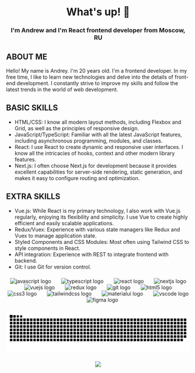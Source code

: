 <h1 align="center">What's up! 👋</h1>

###

<h3 align="center">I'm Andrew and I'm React frontend developer from Moscow, RU</h3>

## ABOUT ME

<p align="left">Hello! My name is Andrey. I'm 20 years old. I'm a frontend developer. In my free time, I like to learn new technologies and delve into the details of front-end development. I constantly strive to improve my skills and follow the latest trends in the world of web development.</p>

## BASIC SKILLS
- HTML/CSS: I know all modern layout methods, including Flexbox and Grid, as well as the principles of responsive design.
- JavaScript/TypeScript: Familiar with all the latest JavaScript features, including asynchronous programming, modules, and classes.
- React: I use React to create dynamic and responsive user interfaces. I know all the intricacies of hooks, context and other modern library features.
- Next.js: I often choose Next.js for development because it provides excellent capabilities for server-side rendering, static generation, and makes it easy to configure routing and optimization.

## EXTRA SKILLS
- Vue.js: While React is my primary technology, I also work with Vue.js regularly, enjoying its flexibility and simplicity. I use Vue to create highly efficient and easily scalable applications.
- Redux/Vuex: Experience with various state managers like Redux and Vuex to manage application state.
- Styled Components and CSS Modules: Most often using Tailwind CSS to style components in React.
- API integration: Experience with REST to integrate frontend with backend.
- Git: I use Git for version control.

###

<div align="center">
  <img src="https://cdn.jsdelivr.net/gh/devicons/devicon/icons/javascript/javascript-original.svg" height="45" alt="javascript logo"  />
  <img width="20" />
  <img src="https://cdn.jsdelivr.net/gh/devicons/devicon/icons/typescript/typescript-original.svg" height="45" alt="typescript logo"  />
  <img width="20" />
  <img src="https://cdn.jsdelivr.net/gh/devicons/devicon/icons/react/react-original.svg" height="45" alt="react logo"  />
  <img width="20" />
  <img src="https://cdn.jsdelivr.net/gh/devicons/devicon/icons/nextjs/nextjs-original.svg" height="45" alt="nextjs logo"  />
  <img width="20" />
  <img src="https://cdn.jsdelivr.net/gh/devicons/devicon/icons/vuejs/vuejs-original.svg" height="45" alt="vuejs logo"  />
  <img width="20" />
  <img src="https://cdn.jsdelivr.net/gh/devicons/devicon/icons/redux/redux-original.svg" height="45" alt="redux logo"  />
  <img width="20" />
  <img src="https://cdn.jsdelivr.net/gh/devicons/devicon/icons/git/git-original.svg" height="45" alt="git logo"  />
  <img width="20" />
  <img src="https://cdn.jsdelivr.net/gh/devicons/devicon/icons/html5/html5-original.svg" height="45" alt="html5 logo"  />
  <img width="20" />
  <img src="https://cdn.jsdelivr.net/gh/devicons/devicon/icons/css3/css3-original.svg" height="45" alt="css3 logo"  />
  <img width="20" />
  <img src="https://cdn.jsdelivr.net/gh/devicons/devicon/icons/tailwindcss/tailwindcss-original-wordmark.svg" height="45" alt="tailwindcss logo"  />
  <img width="20" />
  <img src="https://cdn.jsdelivr.net/gh/devicons/devicon/icons/materialui/materialui-original.svg" height="45" alt="materialui logo"  />
  <img width="20" />
  <img src="https://cdn.jsdelivr.net/gh/devicons/devicon/icons/vscode/vscode-original.svg" height="45" alt="vscode logo"  />
  <img width="20" />
  <img src="https://cdn.jsdelivr.net/gh/devicons/devicon/icons/figma/figma-original.svg" height="45" alt="figma logo"  />
</div>

###

<img src="https://raw.githubusercontent.com/PICKLEGENT/PICKLEGENT/output/snake.svg" alt="Snake animation" />

###

<div align="center">
  <img height="500" src="https://media4.giphy.com/media/MdA16VIoXKKxNE8Stk/giphy.gif?cid=ecf05e470v7lsoue75g62o8bxstsu03p1hqzav0r3yfmp56e&ep=v1_gifs_search&rid=giphy.gif&ct=g"  />
</div>

###
